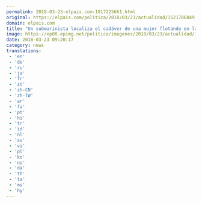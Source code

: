 ```yaml
---
permalink: 2018-03-23-elpais.com-1817225661.html
original: https://elpais.com/politica/2018/03/23/actualidad/1521786849_047293.html#?ref=rss&format=simple&link=link
domain: elpais.com
title: "Un submarinista localiza el cadáver de una mujer flotando en la costa de Bizkaia"
image: https://ep00.epimg.net/politica/imagenes/2018/03/23/actualidad/1521786849_047293_1521788735_rrss_normal.jpg
date: 2018-03-23 09:20:17
category: news
translations: 
 - 'en'
 - 'de'
 - 'ru'
 - 'ja'
 - 'fr'
 - 'it'
 - 'zh-CN'
 - 'zh-TW'
 - 'ar'
 - 'fa'
 - 'pt'
 - 'hi'
 - 'tr'
 - 'id'
 - 'nl'
 - 'sv'
 - 'vi'
 - 'pl'
 - 'ko'
 - 'no'
 - 'da'
 - 'th'
 - 'ta'
 - 'ms'
 - 'hy'
---
```


